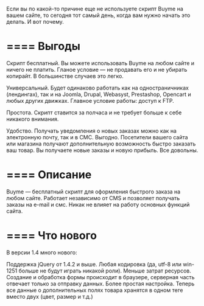 Если вы по какой-то причине еще не используете скрипт Buyme на вашем сайте, то сегодня тот самый день, когда вам нужно начать это делать. И вот почему.

====
Выгоды
====
Скрипт бесплатный. Вы можете использовать Buyme на любом сайте и ничего не платить. Гланое условие — не продавать его и не убирать копирайт. В большинстве случаев это легко.

Универсальный. Будет одинаково работать как на одностраничниках (лендингах), так и на Joomla, Drupal, Webasyst, Prestashop, Opencart и любых других движках. Главное условие работы: доступ к FTP.

Простота. Скрипт ставится за полчаса и не требует больше к себе никакого внимания.

Удобство. Получать уведомления о новых заказах можно как на электронную почту, так и в СМС.
Выгодно. Посетители вашего сайта или магазина получают дополнительную возможность быстро заказать ваш товар. Вы получаете новые заказы и новую прибыль. Все довольны.

====
Описание
====
Buyme — бесплатный скрипт для оформления быстрого заказа на любом сайте. Работает независимо от CMS и позволяет получать заказы на e-mail и смс. Никак не влияет на работу основных функций сайта.

====
Что нового
====

В версии 1.4 много нового:

Поддержка jQuery от 1.4.2 и выше.
Любая кодировка (да, utf-8 или win-1251 больше не будут играть никакой роли).
Меньше затрат ресурсов. Создание и обработка формы происходит в браузере, серверная часть отвечает только за отправку данных.
Более простая настройка. Теперь все данные о дополнительных полях товара хранятся в одном теге вместо двух (цвет, размер и т.д.)
